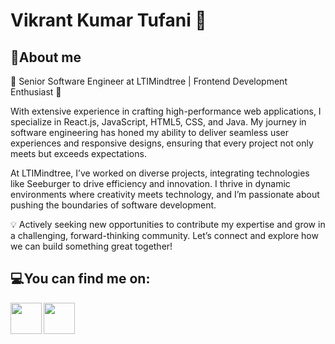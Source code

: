 # Vikrant Kumar Tufani 🙂

<!--Software Development Engineer @LTIMindtree-->

<!--![](https://github-readme-stats.vercel.app/api?username=VikrantTufani1999&show_icons=true&line_height=30)-->

## 🧐About me 

<!--Hi, I am Vikrant Kumar Tufani and I’m a CSE graduate from the University of Petroleum and Energy Studies, Dehradun. I am mainly skilled in java, springboot, MySQL, React and javascript. I'm passionate about contributing to the developer community and like to explore open source sometimes. In my freetime, I watch content on new topics, listen to music, read blogs and stay updated about world affairs. My goal is to remain focused on what I do and be good at it. -->  

🚀 Senior Software Engineer at LTIMindtree | Frontend Development Enthusiast 🚀

With extensive experience in crafting high-performance web applications, I specialize in React.js, JavaScript, HTML5, CSS, and Java. My journey in software engineering has honed my ability to deliver seamless user experiences and responsive designs, ensuring that every project not only meets but exceeds expectations.

At LTIMindtree, I’ve worked on diverse projects, integrating technologies like Seeburger to drive efficiency and innovation. I thrive in dynamic environments where creativity meets technology, and I’m passionate about pushing the boundaries of software development.

💡 Actively seeking new opportunities to contribute my expertise and grow in a challenging, forward-thinking community. Let’s connect and explore how we can build something great together!


<!--## ⚡Skills :desktop_computer: :keyboard:

* Java
* Spring
* MySQL & DBMS
* Javascript & React
* C++ 
* Azure / AWS
* Python
* HTML
* CSS -->

## 💻You can find me on:

<a href="https://www.linkedin.com/in/vikranttufani1999">
  <img align="left" width="50px" src="https://img.icons8.com/fluency/344/linkedin.png" />
</a>
<a href = "mailto: vikrant.tufani99@gmail.com">
  <img align="left" width="50px" src="https://img.icons8.com/color/344/gmail-new.png" />
</a>

<!--LinkedIn: *[Vikrant Tufani](https://www.linkedin.com/in/vikranttufani1999/)-->

<!--
Here are some ideas to get you started:

- 🔭 I’m currently working on ...
- 🌱 I’m currently learning ...
- 👯 I’m looking to collaborate on ...
- 🤔 I’m looking for help with ...
- 💬 Ask me about ...
- 📫 How to reach me:
# Links:

- 😄 Pronouns: ...
- ⚡ Fun fact: ...
-->
